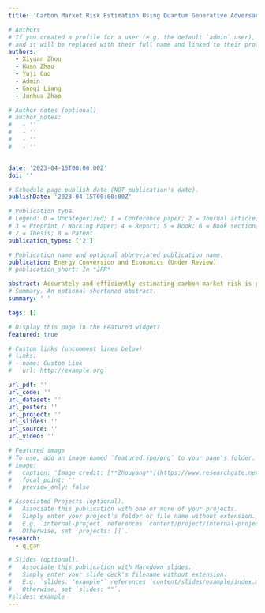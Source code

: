 ```yaml
---
title: 'Carbon Market Risk Estimation Using Quantum Generative Adversarial Network and Amplitude Estimation'

# Authors
# If you created a profile for a user (e.g. the default `admin` user), write the username (folder name) here
# and it will be replaced with their full name and linked to their profile.
authors:
  - Xiyuan Zhou
  - Huan Zhao
  - Yuji Cao
  - Admin
  - Gaoqi Liang
  - Junhua Zhao

# Author notes (optional)
# author_notes:
#   - ''
#   - ''
#   - ''
#   - ''


date: '2023-04-15T00:00:00Z'
doi: ''

# Schedule page publish date (NOT publication's date).
publishDate: '2023-04-15T00:00:00Z'

# Publication type.
# Legend: 0 = Uncategorized; 1 = Conference paper; 2 = Journal article;
# 3 = Preprint / Working Paper; 4 = Report; 5 = Book; 6 = Book section;
# 7 = Thesis; 8 = Patent
publication_types: ['2']

# Publication name and optional abbreviated publication name.
publication: Energy Conversion and Economics (Under Review)
# publication_short: In *JFR*

abstract: Accurately and efficiently estimating carbon market risk is paramount for ensuring financial stability, promoting environmental sustainability, and facilitating informed decisionmaking. Although classical risk estimation methods are extensively utilized, the implicit pre-assumptions about distribution are predominantly contained and challenging to balance accuracy and computational efficiency. A quantum computing-based carbon market risk estimation framework is proposed to address this issue with the quantum conditional generative adversarial networks-quantum amplitude estimation (QCGAN-QAE) algorithm. Specifically, QCGAN is employed to simulate the future distribution of the generated loss rate, whereas QAE is applied to measure the distribution. Also, the quantum circuit of the QCGAN improved by reordering the data entanglement layer and data rotation layer, coupled with the introduction of the quantum fully connected layer. And the binary search method is incorporated into the QAE to bolster the computational efficiency. The simulation results based on the European Union Emissions Trading System manifest that the proposed framework markedly enhances the efficiency and precision of Value-at-Risk (VaR) and Conditional Value-at-Risk (CVaR) compared to original methods. 
# Summary. An optional shortened abstract.
summary: ' '

tags: []

# Display this page in the Featured widget?
featured: true

# Custom links (uncomment lines below)
# links:
# - name: Custom Link
#   url: http://example.org

url_pdf: ''
url_code: ''
url_dataset: ''
url_poster: ''
url_project: ''
url_slides: ''
url_source: ''
url_video: ''

# Featured image
# To use, add an image named `featured.jpg/png` to your page's folder.
# image:
#   caption: 'Image credit: [**Zhouyang**](https://www.researchgate.net/profile/Zhou-Yang-18/research)'
#   focal_point: ''
#   preview_only: false

# Associated Projects (optional).
#   Associate this publication with one or more of your projects.
#   Simply enter your project's folder or file name without extension.
#   E.g. `internal-project` references `content/project/internal-project/index.md`.
#   Otherwise, set `projects: []`.
research:
  - q_gan

# Slides (optional).
#   Associate this publication with Markdown slides.
#   Simply enter your slide deck's filename without extension.
#   E.g. `slides: "example"` references `content/slides/example/index.md`.
#   Otherwise, set `slides: ""`.
#slides: example
---
```

